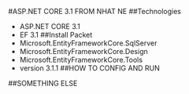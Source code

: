 #ASP.NET CORE 3.1 FROM NHAT NE
##Technologies
- ASP.NET CORE 3.1
- EF 3.1
##Install Packet
- Microsoft.EntityFrameworkCore.SqlServer 
- Microsoft.EntityFrameworkCore.Design
- Microsoft.EntityFrameworkCore.Tools
- version 3.1.1
##HOW TO CONFIG AND RUN

##SOMETHING ELSE 